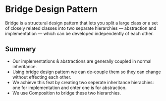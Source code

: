 # Bridge Design Pattern

Bridge is a structural design pattern that lets you split a large class or a set of closely related classes into two separate hierarchies — abstraction and implementation — which can be developed independently of each other.

## Summary

* Our implementations & abstractions are generally coupled in normal inheritance. 
* Using bridge design pattern we can de-couple them so they can change without effecting each other.
* We achieve this feat by creating two seperate inheritance hierachies: one for implementation and ohter one is for abstraction.
* We use Composition to bridge these two hierarchies.
